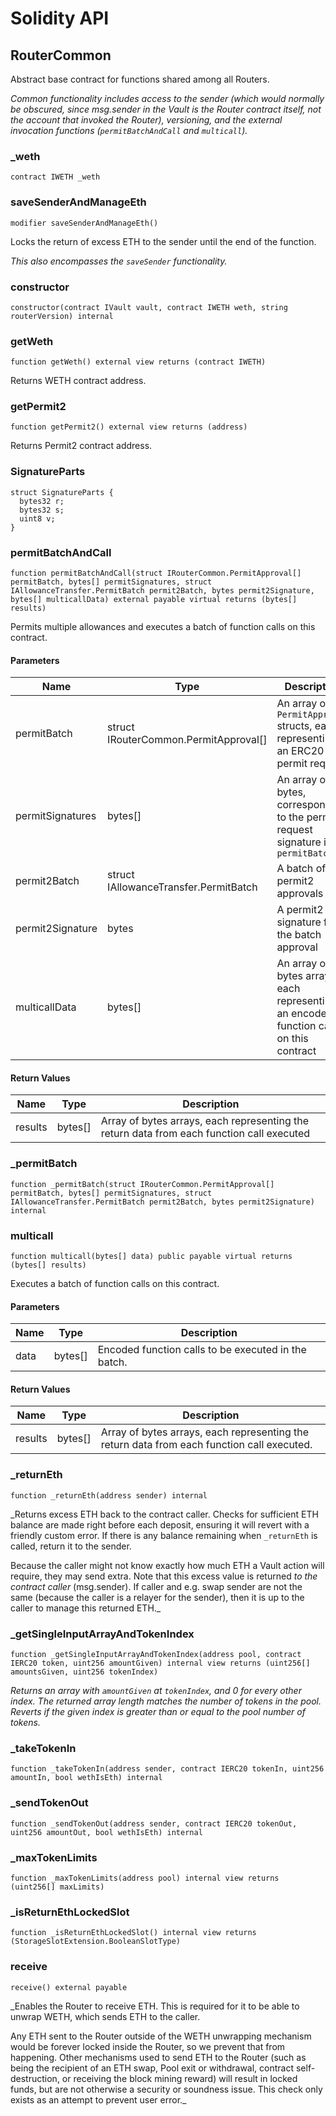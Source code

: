 # Solidity API

## RouterCommon

Abstract base contract for functions shared among all Routers.

_Common functionality includes access to the sender (which would normally be obscured, since msg.sender in the
Vault is the Router contract itself, not the account that invoked the Router), versioning, and the external
invocation functions (`permitBatchAndCall` and `multicall`)._

### _weth

```solidity
contract IWETH _weth
```

### saveSenderAndManageEth

```solidity
modifier saveSenderAndManageEth()
```

Locks the return of excess ETH to the sender until the end of the function.

_This also encompasses the `saveSender` functionality._

### constructor

```solidity
constructor(contract IVault vault, contract IWETH weth, string routerVersion) internal
```

### getWeth

```solidity
function getWeth() external view returns (contract IWETH)
```

Returns WETH contract address.

### getPermit2

```solidity
function getPermit2() external view returns (address)
```

Returns Permit2 contract address.

### SignatureParts

```solidity
struct SignatureParts {
  bytes32 r;
  bytes32 s;
  uint8 v;
}
```

### permitBatchAndCall

```solidity
function permitBatchAndCall(struct IRouterCommon.PermitApproval[] permitBatch, bytes[] permitSignatures, struct IAllowanceTransfer.PermitBatch permit2Batch, bytes permit2Signature, bytes[] multicallData) external payable virtual returns (bytes[] results)
```

Permits multiple allowances and executes a batch of function calls on this contract.

#### Parameters

| Name | Type | Description |
| ---- | ---- | ----------- |
| permitBatch | struct IRouterCommon.PermitApproval[] | An array of `PermitApproval` structs, each representing an ERC20 permit request |
| permitSignatures | bytes[] | An array of bytes, corresponding to the permit request signature in `permitBatch` |
| permit2Batch | struct IAllowanceTransfer.PermitBatch | A batch of permit2 approvals |
| permit2Signature | bytes | A permit2 signature for the batch approval |
| multicallData | bytes[] | An array of bytes arrays, each representing an encoded function call on this contract |

#### Return Values

| Name | Type | Description |
| ---- | ---- | ----------- |
| results | bytes[] | Array of bytes arrays, each representing the return data from each function call executed |

### _permitBatch

```solidity
function _permitBatch(struct IRouterCommon.PermitApproval[] permitBatch, bytes[] permitSignatures, struct IAllowanceTransfer.PermitBatch permit2Batch, bytes permit2Signature) internal
```

### multicall

```solidity
function multicall(bytes[] data) public payable virtual returns (bytes[] results)
```

Executes a batch of function calls on this contract.

#### Parameters

| Name | Type | Description |
| ---- | ---- | ----------- |
| data | bytes[] | Encoded function calls to be executed in the batch. |

#### Return Values

| Name | Type | Description |
| ---- | ---- | ----------- |
| results | bytes[] | Array of bytes arrays, each representing the return data from each function call executed. |

### _returnEth

```solidity
function _returnEth(address sender) internal
```

_Returns excess ETH back to the contract caller. Checks for sufficient ETH balance are made right before
each deposit, ensuring it will revert with a friendly custom error. If there is any balance remaining when
`_returnEth` is called, return it to the sender.

Because the caller might not know exactly how much ETH a Vault action will require, they may send extra.
Note that this excess value is returned *to the contract caller* (msg.sender). If caller and e.g. swap sender
are not the same (because the caller is a relayer for the sender), then it is up to the caller to manage this
returned ETH._

### _getSingleInputArrayAndTokenIndex

```solidity
function _getSingleInputArrayAndTokenIndex(address pool, contract IERC20 token, uint256 amountGiven) internal view returns (uint256[] amountsGiven, uint256 tokenIndex)
```

_Returns an array with `amountGiven` at `tokenIndex`, and 0 for every other index.
The returned array length matches the number of tokens in the pool.
Reverts if the given index is greater than or equal to the pool number of tokens._

### _takeTokenIn

```solidity
function _takeTokenIn(address sender, contract IERC20 tokenIn, uint256 amountIn, bool wethIsEth) internal
```

### _sendTokenOut

```solidity
function _sendTokenOut(address sender, contract IERC20 tokenOut, uint256 amountOut, bool wethIsEth) internal
```

### _maxTokenLimits

```solidity
function _maxTokenLimits(address pool) internal view returns (uint256[] maxLimits)
```

### _isReturnEthLockedSlot

```solidity
function _isReturnEthLockedSlot() internal view returns (StorageSlotExtension.BooleanSlotType)
```

### receive

```solidity
receive() external payable
```

_Enables the Router to receive ETH. This is required for it to be able to unwrap WETH, which sends ETH to the
caller.

Any ETH sent to the Router outside of the WETH unwrapping mechanism would be forever locked inside the Router, so
we prevent that from happening. Other mechanisms used to send ETH to the Router (such as being the recipient of
an ETH swap, Pool exit or withdrawal, contract self-destruction, or receiving the block mining reward) will
result in locked funds, but are not otherwise a security or soundness issue. This check only exists as an attempt
to prevent user error._

